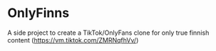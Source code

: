 # OnlyFinns
A side project to create a TikTok/OnlyFans clone for only true finnish content (https://vm.tiktok.com/ZMRNqfhVv/)
